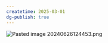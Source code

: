 ```yaml
---
createtime: 2025-03-01
dg-publish: true
---
```



![Pasted image 20240626124453.png](/img/user/09%20settings/Z%20attachment/Pasted%20image%2020240626124453.png)